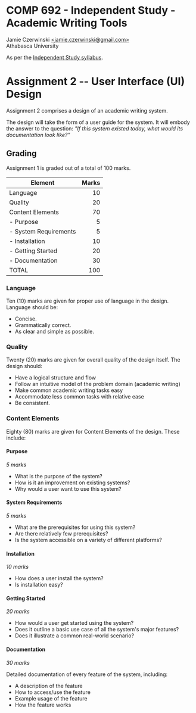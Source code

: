 # COMP 692 - Independent Study - Academic Writing Tools
Jamie Czerwinski [\<jamie.czerwinski@gmail.com\>](jamie.czerwinski@gmail.com)  
Athabasca University

As per the [Independent Study syllabus](http://www.athabascau.ca/syllabi/comp/comp692_3.php).

# Assignment 2 -- User Interface (UI) Design

Assignment 2 comprises a design of an academic writing system.

The design will take the form of a user guide for the system. It will embody the answer to the question: *"If this system existed today, what would its documentation look like?"*

## Grading

Assignment 1 is graded out of a total of 100 marks.

| Element                          | Marks |
|----------------------------------|------:|
| Language                         |    10 |
| Quality                          |    20 |
| Content Elements                 |    70 |
| - Purpose                        |     5 |
| - System Requirements            |     5 |
| - Installation                   |    10 |
| - Getting Started                |    20 |
| - Documentation 				   |    30 |
| TOTAL                            |   100 |

### Language

Ten (10) marks are given for proper use of language in the design. Language should be:

- Concise.
- Grammatically correct.
- As clear and simple as possible.

### Quality

Twenty (20) marks are given for overall quality of the design itself. The design should:

- Have a logical structure and flow
- Follow an intuitive model of the problem domain (academic writing)
- Make common academic writing tasks easy
- Accommodate less common tasks with relative ease
- Be consistent.

### Content Elements

Eighty (80) marks are given for Content Elements of the design. These include:

#### Purpose

*5 marks*

- What is the purpose of the system?
- How is it an improvement on existing systems?
- Why would a user want to use this system?

#### System Requirements

*5 marks*

- What are the prerequisites for using this system?
- Are there relatively few prerequisites?
- Is the system accessible on a variety of different platforms?

#### Installation

*10 marks*

- How does a user install the system?
- Is installation easy?

#### Getting Started

*20 marks*

- How would a user get started using the system?
- Does it outline a basic use case of all the system's major features?
- Does it illustrate a common real-world scenario?

#### Documentation

*30 marks*

Detailed documentation of every feature of the system, including:

- A description of the feature
- How to access/use the feature
- Example usage of the feature
- How the feature works
